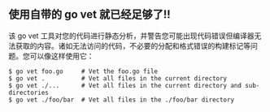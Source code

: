 ## 使用自带的 go vet 就已经足够了!!

该 go vet 工具对您的代码进行静态分析，并警告您可能出现代码错误但编译器无法获取的内容。诸如无法访问的代码，不必要的分配和格式错误的构建标记等问题。您可以像这样使用它：

```
$ go vet foo.go     # Vet the foo.go file
$ go vet .          # Vet all files in the current directory
$ go vet ./...      # Vet all files in the current directory and sub-directories
$ go vet ./foo/bar  # Vet all files in the ./foo/bar directory
```
